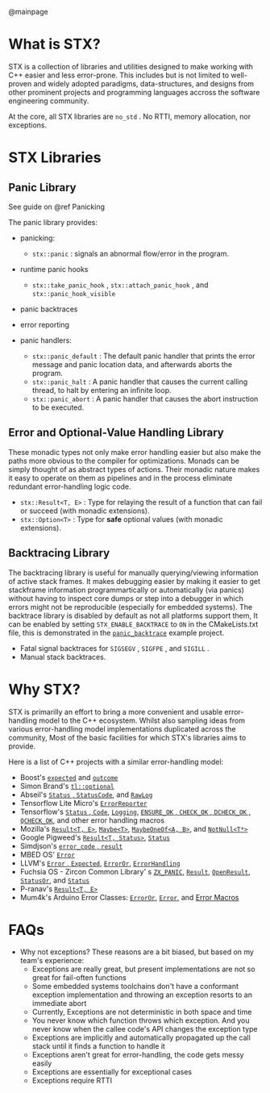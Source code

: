 @mainpage

# What is STX?

STX is a collection of libraries and utilities designed to make working with C++ easier and less error-prone. This includes but is not limited to well-proven and widely adopted paradigms, data-structures, and designs from other prominent projects and programming languages accross the software engineering community.

At the core, all STX libraries are `no_std` . No RTTI, memory allocation, nor exceptions.

# STX Libraries

## Panic Library

See guide on @ref Panicking

The panic library provides:

- panicking:

  - `stx::panic` : signals an abnormal flow/error in the program.

- runtime panic hooks
  - `stx::take_panic_hook` , `stx::attach_panic_hook` , and `stx::panic_hook_visible`

- panic backtraces

- error reporting

- panic handlers:

  - `stx::panic_default` : The default panic handler that prints the error message and panic location data, and afterwards aborts the program.
  - `stx::panic_halt` : A panic handler that causes the current calling thread, to halt by entering an infinite loop.
  - `stx::panic_abort` : A panic handler that causes the abort instruction to be executed.

## Error and Optional-Value Handling Library

These monadic types not only make error handling easier but also make the paths more obvious to the compiler for optimizations.
Monads can be simply thought of as abstract types of actions. Their monadic nature makes it easy to operate on them as pipelines and in the process eliminate redundant error-handling logic code.

- `stx::Result<T, E>` : Type for relaying the result of a function that can fail or succeed (with monadic extensions).
- `stx::Option<T>` : Type for **safe** optional values (with monadic extensions).

## Backtracing Library

The backtracing library is useful for manually querying/viewing information of active stack frames. It makes debugging easier by making it easier to get stackframe information programmartically or automatically (via panics) without having to inspect core dumps or step into a debugger in which errors might not be reproducible (especially for embedded systems). The backtrace library is disabled by default as not all platforms support them, It can be enabled by setting `STX_ENABLE_BACKTRACE` to `ON` in the CMakeLists.txt file, this is demonstrated in the [`panic_backtrace`](https://github.com/lamarrr/STX/tree/master/examples) example project.

- Fatal signal backtraces for `SIGSEGV` , `SIGFPE` , and `SIGILL` .
- Manual stack backtraces.

# Why STX?

STX is primarilly an effort to bring a more convenient and usable error-handling model to the C++ ecosystem. Whilst also sampling ideas from various error-handling model implementations duplicated across the community, Most of the basic facilities for which STX's libraries aims to provide.

Here is a list of C++ projects with a similar error-handling model:

- Boost's [`expected`](http://www.open-std.org/jtc1/sc22/wg21/docs/papers/2014/n4109.pdf) and [`outcome`](https://www.boost.org/doc/libs/1_70_0/libs/outcome/doc/html/index.html)
- Simon Brand's [`tl::optional`](https://github.com/TartanLlama/optional)
- Abseil's [`Status` , `StatusCode`](https://github.com/abseil/abseil-cpp/tree/master/absl/status), and [`RawLog`](https://github.com/abseil/abseil-cpp/blob/master/absl/base/internal/raw_logging.cc)
- Tensorflow Lite Micro's [`ErrorReporter`](https://github.com/tensorflow/tensorflow/blob/master/tensorflow/lite/core/api/error_reporter.h)
- Tensorflow's [`Status` , `Code`](https://github.com/tensorflow/tensorflow/blob/master/tensorflow/core/platform/status.h), [`Logging`](https://github.com/tensorflow/tensorflow/blob/master/tensorflow/core/platform/default/logging.cc), [`ENSURE_OK` , `CHECK_OK` , `DCHECK_OK` , `QCHECK_OK`](https://github.com/tensorflow/tensorflow/blob/master/tensorflow/core/platform/status.h), and other error handling macros
- Mozilla's [`Result<T, E>`](https://searchfox.org/mozilla-central/source/mfbt/Result.h), [`Maybe<T>`](https://searchfox.org/mozilla-central/source/mfbt/Maybe.h), [`MaybeOneOf<A, B>`](https://searchfox.org/mozilla-central/source/mfbt/MaybeOneOf.h), and [`NotNull<T*>`](https://searchfox.org/mozilla-central/source/mfbt/NotNull.h)
- Google Pigweed's [`Result<T, Status>`](https://pigweed.googlesource.com/pigweed/pigweed/+/refs/heads/master/pw_result/), [`Status`](https://pigweed.googlesource.com/pigweed/pigweed/+/refs/heads/master/pw_status/)
- Simdjson's [`error_code` , `result`](https://github.com/simdjson/simdjson/blob/master/include/simdjson/error.h)
- MBED OS' [`Error`](https://github.com/ARMmbed/mbed-os/blob/master/platform/source/mbed_error.c)
- LLVM's [`Error` , `Expected`](https://github.com/llvm/llvm-project/blob/master/llvm/include/llvm/Support/Error.h), [`ErrorOr`](https://github.com/llvm/llvm-project/blob/master/llvm/include/llvm/Support/ErrorOr.h), [`ErrorHandling`](https://github.com/llvm/llvm-project/blob/master/llvm/lib/Support/ErrorHandling.cpp)
- Fuchsia OS - Zircon Common Library' s [`ZX_PANIC`](https://fuchsia.googlesource.com/fuchsia/+/HEAD/zircon/system/public/zircon/assert.h), [`Result`](https://fuchsia.googlesource.com/fuchsia/+/refs/heads/master/zircon/system/ulib/zxc/), [`OpenResult`](https://fuchsia.googlesource.com/fuchsia/+/refs/heads/master/zircon/system/ulib/fs/include/fs/vfs.h), [`StatusOr`](https://fuchsia.googlesource.com/fuchsia/+/refs/heads/master/zircon/system/ulib/intel-hda/include/intel-hda/utils/status_or.h),  and [`Status`](https://fuchsia.googlesource.com/fuchsia/+/refs/heads/master/zircon/system/ulib/zxc/)
- P-ranav's [`Result<T, E>`](https://github.com/p-ranav/result/blob/master/include/result/result.hpp)
- Mum4k's Arduino Error Classes: [`ErrorOr`](https://github.com/mum4k/arduino_error/blob/master/error_or.h), [`Error`](https://github.com/mum4k/arduino_error/blob/master/error.h), and [Error Macros](https://github.com/mum4k/arduino_error/blob/master/error_macros.h)

# FAQs

- Why not exceptions?
These reasons are a bit biased, but based on my team's experience:
  - Exceptions are really great, but present implementations are not so great for fail-often functions
  - Some embedded systems toolchains don't have a conformant exception implementation and throwing an exception resorts to an immediate abort
  - Currently, Exceptions are not deterministic in both space and time
  - You never know which function throws which exception. And you never know when the callee code's API changes the exception type
  - Exceptions are implicitly and automatically propagated up the call stack until it finds a function to handle it
  - Exceptions aren't great for error-handling, the code gets messy easily
  - Exceptions are essentially for exceptional cases
  - Exceptions require RTTI